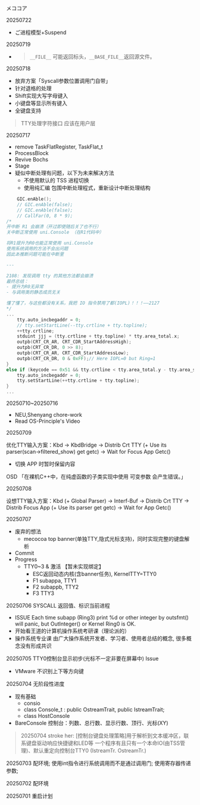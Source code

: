 メココア

20250722
- ご进程模型+Suspend

20250719
- > `__FILE__` 可能返回标头，`__BASE_FILE__`返回源文件。

20250718
- 放弃方案「Syscall参数位置调用门自带」
- 针对退格的处理
- Shift实现大写字母键入
- 小键盘等显示所有键入
- 全键盘支持

> TTY处理字符接口 应该在用户层

20250717
- remove TaskFlatRegister, TaskFlat_t
- ProcessBlock
- Revive Bochs
- Stage
- 疑似中断处理有问题，以下为未来解决方法
	- 不使用默认的 TSS 进程切换
	- 使用纯汇编 包围中断处理程式，重新设计中断处理结构


```c++
	GIC.enAble();
	// GIC.enAble(false);
	// GIC.enAble(false);
	// CallFar(0, 8 * 9);
/*
开中断 R1 会崩溃（开过即使随后关了也不行）
关中断正常使用 uni.Console （在R1代码中）

将R1提升为R0也能正常使用 uni.Console
使用系统调用的方法不会出问题
因此あ推断问题可能在中断里

---

2108: 发现调用 tty 的其他方法都会崩溃
最终总结：
- 提升为R0无异常
- 与调用类的静态成员无关

懂了懂了，与这些都没有关系，我把 IO 指令禁用了都(IOPL)！！！——2127
*/
...
	tty.auto_incbegaddr = 0;
	// tty.setStartLine(--tty.crtline + tty.topline);
	++tty.crtline;
	stduint jjj = (tty.crtline + tty.topline) * tty.area_total.x;
	outpb(CRT_CR_AR, CRT_CDR_StartAddressHigh);
	outpb(CRT_CR_DR, 0 >> 8);
	outpb(CRT_CR_AR, CRT_CDR_StartAddressLow);
	outpb(CRT_CR_DR, 0 & 0xFF);// Here IOPL=0 but Ring=1
}
else if (keycode == 0x51 && tty.crtline < tty.area_total.y - tty.area_show.height) { // PgDn
	tty.auto_incbegaddr = 0;
	tty.setStartLine(++tty.crtline + tty.topline);
}
...
```


20250710~20250716
- NEU,Shenyang chore-work
- Read OS-Principle's Video

20250709

优化TTY输入方案：Kbd -> KbdBridge -> Distrib Crt TTY (+ Use its parser(scan->filtered_show) get getc)  -> Wait for Focus App Getc()
- 切换 APP 时暂时保留内容

OSD 「在裸机C++中，在纯虚函数的子类实现中使用 可变参数 会产生错误。」

20250708

设想TTY输入方案：Kbd (+ Global Parser) -> Interf-Buf -> Distrib Crt TTY -> Distrib Focus App (+ Use its parser get getc) -> Wait for App Getc()

20250707
- 废弃的想法
	- mecocoa top banner(单独TTY,隐式光标支持)，同时实现完整的键盘解析
- Commit
- Progress
	- TTY0~3 & 激活 【暂未实现绑定】
		- ESC返回动态内核(含banner任务), KernelTTY=TTY0
		- F1 subappa, TTY1
		- F2 subappb, TTY2
		- F3 TTY3 
		

20250706 SYSCALL 返回值、标识当前进程
- ISSUE Each time subapp (Ring3) print %d or other integer by outsfmt() will panic, but OutInteger() or Kernel Ring0 is OK.
- 开始看王道的计算机操作系统考研课（理论派的）
- 操作系统专业课 由广大操作系统开发者、学习者、使用者总结的概念, 很多概念没有形成共识

20250705 TTY0控制台显示初步(光标不一定非要在屏幕中)
Issue
- VMware 不识别上下等方向键

20250704 无阶段性进度
- 现有基础
	- consio
	- class Console_t : public OstreamTrait, public IstreamTrait;
	- class HostConsole
- BareConsole 控制台：列数、总行数、显示行数、顶行、光标(XY)

>20250704 stroke her: [控制台键盘处理策略]用于解析到文本缓冲区，联系键盘驱动响应快捷键和LED等
>一个程序有且只有一个本命IO(由TSS管理)、默认重定向控制台TTY0 (IstreamTr. OstreamTr.)

20250703 配环境; 使用int指令进行系统调用而不是通过调用门; 使用寄存器传递参数;

20250702 配环境

20250701 重启计划
